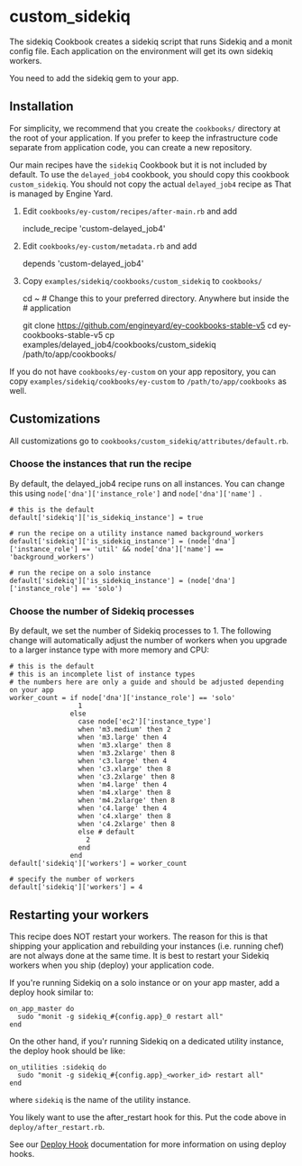# custom_sidekiq

The sidekiq Cookbook creates a sidekiq script that runs Sidekiq and a monit
config file. Each application on the environment will get its own sidekiq
workers.

You need to add the sidekiq gem to your app.

## Installation

For simplicity, we recommend that you create the `cookbooks/` directory at the
root of your application. If you prefer to keep the infrastructure code separate
from application code, you can create a new repository.

Our main recipes have the `sidekiq` Cookbook but it is not included by default.
To use the `delayed_job4` cookbook, you should copy this cookbook
`custom_sidekiq`. You should not copy the actual `delayed_job4` recipe as
That is managed by Engine Yard.

1. Edit `cookbooks/ey-custom/recipes/after-main.rb` and add

    include_recipe 'custom-delayed_job4'

2. Edit `cookbooks/ey-custom/metadata.rb` and add

    depends 'custom-delayed_job4'

3. Copy `examples/sidekiq/cookbooks/custom_sidekiq` to `cookbooks/`

    cd ~ # Change this to your preferred directory. Anywhere but inside the
         # application

    git clone https://github.com/engineyard/ey-cookbooks-stable-v5
    cd ey-cookbooks-stable-v5
    cp examples/delayed_job4/cookbooks/custom_sidekiq /path/to/app/cookbooks/

If you do not have `cookbooks/ey-custom` on your app repository, you can copy
`examples/sidekiq/cookbooks/ey-custom` to `/path/to/app/cookbooks` as well.

## Customizations

All customizations go to `cookbooks/custom_sidekiq/attributes/default.rb`.

### Choose the instances that run the recipe

By default, the delayed_job4 recipe runs on all instances. You can change this
using `node['dna']['instance_role']` and `node['dna']['name'] `. 

    # this is the default
    default['sidekiq']['is_sidekiq_instance'] = true

    # run the recipe on a utility instance named background_workers
    default['sidekiq']['is_sidekiq_instance'] = (node['dna']['instance_role'] == 'util' && node['dna']['name'] == 'background_workers')

    # run the recipe on a solo instance
    default['sidekiq']['is_sidekiq_instance'] = (node['dna']['instance_role'] == 'solo')

### Choose the number of Sidekiq processes

By default, we set the number of Sidekiq processes to 1. The following change
will automatically adjust the number of workers when you upgrade to a
larger instance type with more memory and CPU:

    # this is the default
    # this is an incomplete list of instance types
    # the numbers here are only a guide and should be adjusted depending on your app
    worker_count = if node['dna']['instance_role'] == 'solo'
                     1
                   else
                     case node['ec2']['instance_type']
                     when 'm3.medium' then 2
                     when 'm3.large' then 4
                     when 'm3.xlarge' then 8
                     when 'm3.2xlarge' then 8
                     when 'c3.large' then 4
                     when 'c3.xlarge' then 8
                     when 'c3.2xlarge' then 8
                     when 'm4.large' then 4
                     when 'm4.xlarge' then 8
                     when 'm4.2xlarge' then 8
                     when 'c4.large' then 4
                     when 'c4.xlarge' then 8
                     when 'c4.2xlarge' then 8
                     else # default
                       2
                     end
                   end
    default['sidekiq']['workers'] = worker_count

    # specify the number of workers
    default['sidekiq']['workers'] = 4

## Restarting your workers

This recipe does NOT restart your workers. The reason for this is that shipping
your application and rebuilding your instances (i.e. running chef) are not
always done at the same time. It is best to restart your Sidekiq workers
when you ship (deploy) your application code.

If you're running Sidekiq on a solo instance or on your app master, add a deploy
hook similar to:

    on_app_master do
      sudo "monit -g sidekiq_#{config.app}_0 restart all"
    end

On the other hand, if you'r running Sidekiq on a dedicated utility instance, the
deploy hook should be like:

    on_utilities :sidekiq do
      sudo "monit -g sidekiq_#{config.app}_<worker_id> restart all"
    end

where `sidekiq` is the name of the utility instance.

You likely want to use the after_restart hook for this. Put the code above in
`deploy/after_restart.rb`.

See our [Deploy
Hook](https://engineyard.zendesk.com/entries/21016568-use-deploy-hooks)
documentation for more information on using deploy hooks.
